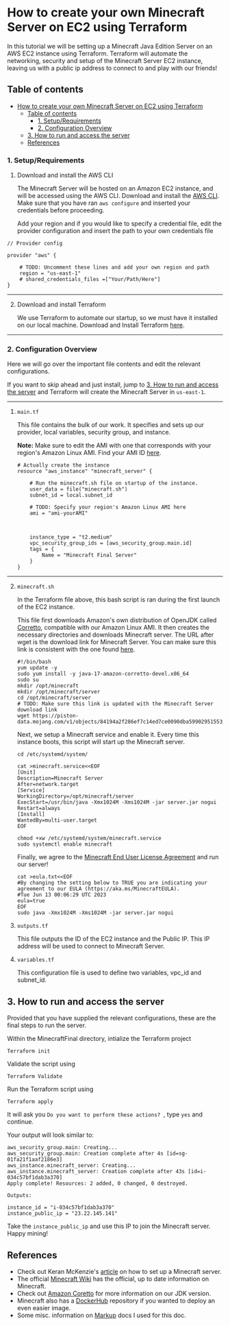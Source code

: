 # How to create your own Minecraft Server on EC2 using Terraform

In this tutorial we will be setting up a Minecraft Java Edition Server on an AWS EC2 instance using Terraform. Terraform will automate the networking, security and setup of the Minecraft Server EC2 instance, leaving us with a public ip address to connect to and play with our friends!

## Table of contents
- [How to create your own Minecraft Server on EC2 using Terraform](#how-to-create-your-own-minecraft-server-on-ec2-using-terraform)
  - [Table of contents](#table-of-contents)
    - [1. Setup/Requirements](#1-setuprequirements)
    - [2. Configuration Overview](#2-configuration-overview)
  - [3. How to run and access the server](#3-how-to-run-and-access-the-server)
  - [References](#references)
  

### 1. Setup/Requirements


1. Download and install the AWS CLI

	The Minecraft Server will be hosted on an Amazon EC2 instance, and will be accessed using the AWS CLI. Download and install the [AWS CLI](https://docs.aws.amazon.com/cli/). Make sure that you have ran `aws configure` and inserted your credentials before proceeding.

	Add your region and if you would like to specify a credential file, edit the provider configuration and insert the path to your own credentials file

```
// Provider config

provider "aws" {

    # TODO: Uncomment these lines and add your own region and path
    region = "us-east-1"
    # shared_credentials_files =["Your/Path/Here"]
}
```

---

2. Download and install Terraform

	We use Terraform to automate our startup, so we must have it installed on our local machine.
	Download and Install Terraform [here](https://developer.hashicorp.com/terraform/downloads).

  ---
  

### 2. Configuration Overview

Here we will go over the important file contents and edit the relevant configurations.

If you want to skip ahead and just install, jump to [3. How to run and access the server](#3-how-to-run-and-access-the-server) and Terraform will create the Minecraft Server in ```us-east-1```.

---

  

1. ```main.tf```

    This file contains the bulk of our work. It specifies and sets up our provider, local variables, security group, and instance.
    
    **Note:** Make sure to edit the AMI with one that corresponds with your region's Amazon Linux AMI. Find your AMI ID [here](https://docs.aws.amazon.com/AWSEC2/latest/UserGuide/finding-an-ami.html).

    ```
    # Actually create the instance
    resource "aws_instance" "minecraft_server" {

        # Run the minecraft.sh file on startup of the instance.
        user_data = file("minecraft.sh")
        subnet_id = local.subnet_id

        # TODO: Specify your region's Amazon Linux AMI here
        ami = "ami-yourAMI"

    

        instance_type = "t2.medium"
        vpc_security_group_ids = [aws_security_group.main.id]
        tags = {
            Name = "Minecraft Final Server"
        }
    }
    ```

---

2. ```minecraft.sh```

    In the Terraform file above, this bash script is ran during the first launch of the EC2 instance.

    This file first downloads Amazon's own distribution of OpenJDK called [Corretto](ttps://aws.amazon.com/corretto/?), compatible with our Amazon Linux AMI. It then creates the necessary directories and downloads Minecraft server. The URL after wget is the download link for Minecraft Server. You can make sure this link is consistent with the one found [here](https://www.minecraft.net/en-us/download/server).

    ```
    #!/bin/bash
    yum update -y
    sudo yum install -y java-17-amazon-corretto-devel.x86_64
    sudo su
    mkdir /opt/minecraft
    mkdir /opt/minecraft/server
    cd /opt/minecraft/server
    # TODO: Make sure this link is updated with the Minecraft Server download link
    wget https://piston-data.mojang.com/v1/objects/84194a2f286ef7c14ed7ce0090dba59902951553/server.jar
    ```

    Next, we setup a Minecraft service and enable it. Every time this instance boots, this script will start up the Minecraft server.

    ```
    cd /etc/systemd/system/

    cat >minecraft.service<<EOF
    [Unit]
    Description=Minecraft Server
    After=network.target
    [Service]
    WorkingDirectory=/opt/minecraft/server
    ExecStart=/usr/bin/java -Xmx1024M -Xms1024M -jar server.jar nogui
    Restart=always
    [Install]
    WantedBy=multi-user.target
    EOF
    
    chmod +xw /etc/systemd/system/minecraft.service
    sudo systemctl enable minecraft
    ```

    

    Finally, we agree to the [Minecraft End User License Agreement](https://aka.ms/MinecraftEULA) and run our server!

    ```
    cat >eula.txt<<EOF
    #By changing the setting below to TRUE you are indicating your agreement to our EULA (https://aka.ms/MinecraftEULA).
    #Tue Jun 13 00:06:29 UTC 2023
    eula=true
    EOF
    sudo java -Xmx1024M -Xms1024M -jar server.jar nogui
    ```


3. ```outputs.tf```

    This file outputs the ID of the EC2 instance and the Public IP. This IP address will be used to connect to Minecraft Server.


4. ```variables.tf```


    This configuration file is used to define two variables, vpc_id and subnet_id.

## 3. How to run and access the server

Provided that you have supplied the relevant configurations, these are the final steps to run the server.



Within the MinecraftFinal directory, intialize the Terraform project

    Terraform init


Validate the script using

    Terraform Validate
    

Run the Terraform script using

    Terraform apply

It will ask you ```Do you want to perform these actions? ```, type ```yes``` and continue.

Your output will look similar to:

    
    aws_security_group.main: Creating...
    aws_security_group.main: Creation complete after 4s [id=sg-01fa21f1aaf2186e3]
    aws_instance.minecraft_server: Creating...
    aws_instance.minecraft_server: Creation complete after 43s [id=i-034c57bf1dab3a370]
    Apply complete! Resources: 2 added, 0 changed, 0 destroyed.

    Outputs:

    instance_id = "i-034c57bf1dab3a370"
    instance_public_ip = "23.22.145.141"
    

Take the ```instance_public_ip``` and use this IP to join the Minecraft server. Happy mining!

## References

- Check out Keran McKenzie's [article](https://www.linkedin.com/pulse/setup-minecraft-server-java-edition-aws-ec2-keran-mckenzie) on how to set up a Minecraft server.
- The official [Minecraft Wiki](https://minecraft.fandom.com/wiki/Minecraft_Wiki) has the official, up to date information on Minecraft.
- Check out [Amazon Coretto](https://aws.amazon.com/corretto/?filtered-posts.sort-by=item.additionalFields.createdDate&filtered-posts.sort-order=desc) for more information on our JDK version.
- Minecraft also has a [DockerHub](https://hub.docker.com/r/itzg/minecraft-server/) repository if you wanted to deploy an even easier image.
- Some misc. information on [Markup](https://www.markdownguide.org/basic-syntax/#horizontal-rules) docs I used for this doc.